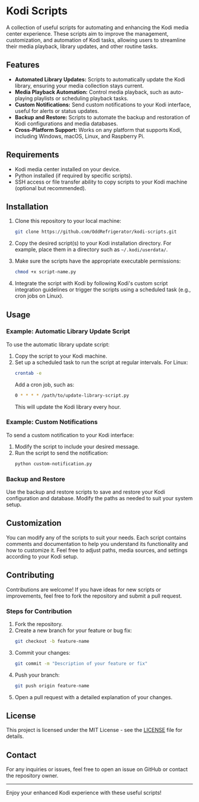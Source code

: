 # Kodi Scripts

A collection of useful scripts for automating and enhancing the Kodi media center experience. These scripts aim to improve the management, customization, and automation of Kodi tasks, allowing users to streamline their media playback, library updates, and other routine tasks.

## Features

- **Automated Library Updates:** Scripts to automatically update the Kodi library, ensuring your media collection stays current.
- **Media Playback Automation:** Control media playback, such as auto-playing playlists or scheduling playback tasks.
- **Custom Notifications:** Send custom notifications to your Kodi interface, useful for alerts or status updates.
- **Backup and Restore:** Scripts to automate the backup and restoration of Kodi configurations and media databases.
- **Cross-Platform Support:** Works on any platform that supports Kodi, including Windows, macOS, Linux, and Raspberry Pi.

## Requirements

- Kodi media center installed on your device.
- Python installed (if required by specific scripts).
- SSH access or file transfer ability to copy scripts to your Kodi machine (optional but recommended).

## Installation

1. Clone this repository to your local machine:
   ```bash
   git clone https://github.com/OddRefrigerator/kodi-scripts.git
   ```

2. Copy the desired script(s) to your Kodi installation directory. For example, place them in a directory such as `~/.kodi/userdata/`.

3. Make sure the scripts have the appropriate executable permissions:
   ```bash
   chmod +x script-name.py
   ```

4. Integrate the script with Kodi by following Kodi's custom script integration guidelines or trigger the scripts using a scheduled task (e.g., cron jobs on Linux).

## Usage

### Example: Automatic Library Update Script

To use the automatic library update script:

1. Copy the script to your Kodi machine.
2. Set up a scheduled task to run the script at regular intervals. For Linux:
   ```bash
   crontab -e
   ```
   Add a cron job, such as:
   ```bash
   0 * * * * /path/to/update-library-script.py
   ```
   This will update the Kodi library every hour.

### Example: Custom Notifications

To send a custom notification to your Kodi interface:

1. Modify the script to include your desired message.
2. Run the script to send the notification:
   ```bash
   python custom-notification.py
   ```

### Backup and Restore

Use the backup and restore scripts to save and restore your Kodi configuration and database. Modify the paths as needed to suit your system setup.

## Customization

You can modify any of the scripts to suit your needs. Each script contains comments and documentation to help you understand its functionality and how to customize it. Feel free to adjust paths, media sources, and settings according to your Kodi setup.

## Contributing

Contributions are welcome! If you have ideas for new scripts or improvements, feel free to fork the repository and submit a pull request.

### Steps for Contribution

1. Fork the repository.
2. Create a new branch for your feature or bug fix:
   ```bash
   git checkout -b feature-name
   ```
3. Commit your changes:
   ```bash
   git commit -m "Description of your feature or fix"
   ```
4. Push your branch:
   ```bash
   git push origin feature-name
   ```
5. Open a pull request with a detailed explanation of your changes.

## License

This project is licensed under the MIT License - see the [LICENSE](LICENSE) file for details.

## Contact

For any inquiries or issues, feel free to open an issue on GitHub or contact the repository owner.

---

Enjoy your enhanced Kodi experience with these useful scripts!
